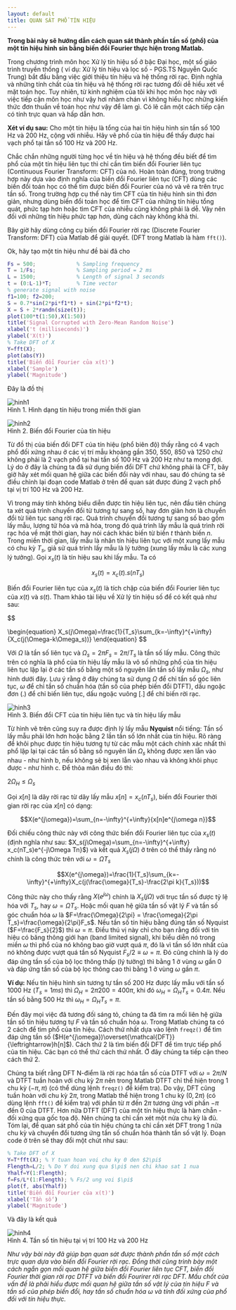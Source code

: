 ```yaml
---
layout: default
title: QUAN SÁT PHỔ TÍN HIỆU
---
```


**Trong bài này sẽ hướng dẫn cách quan sát thành phần tần số (phổ) của một tín hiệu hình sin bằng biến đổi Fourier thực hiện trong Matlab.**


Trong chương trình môn học Xử lý tín hiệu số ở bậc Đại học, một số giáo trình truyền thống ( ví dụ: Xử lý tín hiệu và lọc số - PGS.TS Nguyễn Quốc Trung) bắt đầu bằng việc giới thiệu tín hiệu và hệ thống rời rạc. Định nghĩa và những tính chất của tín hiệu và hệ thống rời rạc tương đối dễ hiểu xét về mặt toán học. Tuy nhiên, từ kinh nghiệm của tôi khi học môn học này với việc tiếp cận môn học như vậy hơi nhàm chán vì không hiểu học những kiến thức đơn thuần về toán học như vậy để làm gì. Có lẽ cần một cách tiếp cận có tính trực quan và hấp dẫn hơn.

**Xét ví dụ sau:** Cho một tín hiệu là tổng của hai tín hiệu hình sin tần số 100 Hz và 200 Hz, cộng với nhiễu. Hãy vẽ phổ của tín hiệu để thấy được hai vạch phổ tại tần số 100 Hz và 200 Hz.

Chắc chắn những người từng học về tín hiệu và hệ thống đều biết để tìm phổ của một tín hiệu liên tục thì chỉ cần tìm biến đổi Fourier liên tục (Continuous Fourier Transform: CFT) của nó. Hoàn toàn đúng, trong trường hợp này dựa vào định nghĩa của biến đổi Fourier liên tục (CFT) dùng các biến đổi toán học có thể tìm được biến đổi Fourier của nó và vẽ ra trên trục tần số. Trong trường hợp cụ thể này tìm CFT của tín hiệu hình sin thì đơn giản, nhưng dùng biến đổi toán học để tìm CFT của những tín hiệu tổng quát, phức tạp hơn hoặc tìm CFT của nhiễu cũng không phải là dễ. Vậy nên đối với những tín hiệu phức tạp hơn, dùng cách này không khả thi.

Bây giờ hãy dùng công cụ biến đổi Fourier rời rạc (Discrete Fourier Transform: DFT) của Matlab để giải quyết. (DFT trong Matlab là hàm ```fft()```).

Ok, hãy tạo một tín hiệu như đề bài đã cho
~~~~matlab
Fs = 500;             % Sampling frequency                    
T = 1/Fs;             % Sampling period = 2 ms    
L = 1500;             % Length of signal 3 seconds
t = (0:L-1)*T;        % Time vector
% generate signal with noise
f1=100; f2=200;
S = 0.7*sin(2*pi*f1*t) + sin(2*pi*f2*t);
X = S + 2*randn(size(t));
plot(100*t(1:50),X(1:50))
title('Signal Corrupted with Zero-Mean Random Noise')
xlabel('t (milliseconds)')
ylabel('X(t)')
% Take DFT of X
Y=fft(X);
plot(abs(Y))
title('Biến đổi Fourier của x(t)')
xlabel('Sample')
ylabel('Magnitude')
~~~~
Đây là đồ thị

![hinh1](/images/bai-01/noisysinwave.png)  
Hình 1. Hình dạng tín hiệu trong miền thời gian

![hinh2](/images/bai-01/fftsinwave.png)  
Hình 2. Biến đổi Fourier của tín hiệu

Từ đồ thị của biến đổi DFT của tín hiệu (phổ biên độ) thấy rằng có 4 vạch phổ đối xứng nhau ở các vị trí mẫu khoảng gần 350, 550, 850 và 1250 chứ không phải là 2 vạch phổ tại hai tần số 100 Hz và 200 Hz như ta mong đợi. Lý do ở đây là chúng ta đã sử dụng biến đổi DFT chứ không phải là CFT, bây giờ hãy xét mối quan hệ giữa các biến đổi này với nhau, sau đó chúng ta sẽ điều chỉnh lại đoạn code Matlab ở trên để quan sát được đúng 2 vạch phổ tại vị trí 100 Hz và 200 Hz.

Vì trong máy tính không biểu diễn được tín hiệu liên tục, nên đầu tiên chúng ta xét quá trình chuyển đổi từ tương tự sang số, hay đơn giản hơn là chuyển đổi từ liên tục sang rời rạc. Quá trình chuyển đổi tương tự sang số bao gồm lấy mẫu, lượng tử hóa và mã hóa, trong đó quá trình lấy mẫu là quá trình rời rạc hóa về mặt thời gian, hay nói cách khác biến từ biến $t$ thành biến $n$. Trong miền thời gian, lấy mẫu là nhân tín hiệu liên tục với một xung lấy mẫu có chu kỳ $T_s$, giả sử quá trình lấy mẫu là lý tưởng (xung lấy mẫu là các xung lý tưởng). Gọi $x_s(t)$ là tín hiệu sau khi lấy mẫu. Ta có

$$x_s(t) = x_c(t).s(nT_s)$$

Biến đổi Fourier liên tục của $x_s(t)$ là tích chập của biến đổi Fourier liên tục của $x(t)$ và $s(t)$. Tham khảo tài liệu về Xử lý tín hiệu số để có kết quả như sau:

$$

\begin{equation}
X_s(j\Omega)=\frac{1}{T_s}\sum_{k=-\infty}^{+\infty}{X_c(j(\Omega-k\Omega_s))}
\end{equation}
$$

Với $\Omega$ là tần số liên tục và $\Omega _s =2\pi F_s = 2\pi/T_s$ là tần số lấy mẫu. Công thức trên có nghĩa là phổ của tín hiệu lấy mẫu là vô số những phổ của tín hiệu liên tục lặp lại ở các tần số bằng một số nguyên lần tần số lấy mẫu $\Omega_s$, như hình dưới đây. Lưu ý rằng ở đây chúng ta sử dụng $\Omega$ để chỉ tần số góc liên tục, $\omega$ để chỉ tần số chuẩn hóa (tần số của phép biến đổi DTFT), dấu ngoặc đơn (.) để chỉ biến liên tục, dấu ngoặc vuông [.] để chỉ biến rời rạc.

![hinh3](/images/bai-01/sampling.png)  
Hình 3. Biến đổi CFT của tín hiệu liên tục và tín hiệu lấy mẫu

Từ hình vẽ trên cũng suy ra được định lý lấy mẫu **Nyquist** nổi tiếng: Tần số lấy mẫu phải lớn hơn hoặc bằng 2 lần tần số lớn nhất của tín hiệu. Rõ ràng để khôi phục được tín hiệu tương tự từ các mẫu một cách chính xác nhất thì phổ lặp lại tại các tần số bằng số nguyên lần $\Omega_s$ không được xen lẫn vào nhau - như hình b, nếu không sẽ bị xen lẫn vào nhau và không khôi phục được - như hình c. Để thỏa mãn điều đó thì:

$2\Omega_H \leqslant \Omega_s$

Gọi $x[n]$ là dãy rời rạc từ dãy lấy mẫu $x[n]=x_c(nT_s)$, biến đổi Fourier thời gian rời rạc của $x[n]$ có dạng:

$$X(e^{j\omega})=\sum_{n=-\infty}^{+\infty}{x[n]e^{j\omega n}}$$

Đối chiếu công thức này với công thức biến đổi Fourier liên tục của $x_s(t)$ (định nghĩa như sau: $X_s(j\Omega)=\sum_{n=-\infty}^{+\infty} x_c(nT_s)e^{-j\Omega Tn}$) và kết quả $X_s(j\Omega)$ ở trên có thể thấy rằng nó chính là công thức trên với $\omega = \Omega T_s$

$$X(e^{j\omega})=\frac{1}{T_s}\sum_{k=-\infty}^{+\infty}X_c(j(\frac{\omega}{T_s}-\frac{2\pi k}{T_s}))$$

Công thức này cho thấy rằng $X(e^{j\omega})$ chính là $X_s(j\Omega)$ với trục tần số được tỷ lệ hóa với $T_s$, hay $\omega=\Omega T_s$. Hoặc mối quan hệ giữa tần số vật lý $F$ và tần số góc chuẩn hóa $\omega$ là $F=\frac{\Omega}{2\pi} = \frac{\omega}{2\pi T_s}=\frac{\omega}{2\pi}F_s$. Nếu tần số tín hiệu bằng đúng tần số Nyquist ($F=\frac{F_s}{2}$) thì $\omega=\pi$. Điều thú vị này chỉ cho bạn rằng đối với tín hiệu có băng thông giới hạn (band limited signal), khi biểu diễn nó trong miền $\omega$ thì phổ của nó không bao giờ vượt quá $\pi$, đó là vì tần số lớn nhất của nó không được vượt quá tần số Nyquist $F_s/2 \equiv \omega = \pi$. Đó cũng chính là lý do đáp ứng tần số của bộ lọc thông thấp (lý tưởng) thì bằng 1 ở vùng $\omega$ gần 0 và đáp ứng tần số của bộ lọc thông cao thì bằng 1 ở vùng $\omega$ gần $\pi$.

**Ví dụ:** Nếu tín hiệu hình sin tương tự tần số 200 Hz được lấy mẫu với tần số 1000 Hz ($T_s = 1 ms$) thì $\Omega_H = 2\pi 200 = 400\pi$, khi đó $\omega_H = \Omega_H T_s = 0.4\pi$. Nếu tần số bằng 500 Hz thì $\omega_H=\Omega_H T_s=\pi$.

Đến đây mọi việc đã tương đối sáng tỏ, chúng ta đã tìm ra mối liên hệ giữa tần số tín hiệu tương tự $F$ và tần số chuẩn hóa $\omega$. Trong Matlab chúng ta có 2 cách để tìm phổ của tín hiệu. Cách thứ nhất dựa vào lệnh ```freqz()``` để tìm đáp ứng tần số ($H(e^{j\omega})\overset{\mathcal{DFT}}{\leftrightarrow}h[n]$). Cách thứ 2 là tìm biến đổi DFT để tìm trực tiếp phổ của tín hiệu. Các bạn có thể thử cách thứ nhất. Ở đây chúng ta tiếp cận theo cách thứ 2.

Chúng ta biết rằng DFT N-điểm là rời rạc hóa tần số của DTFT với $\omega = 2\pi/N$ và DTFT tuần hoàn với chu kỳ $2\pi$ nên trong Matlab DTFT chỉ thể hiện trong 1 chu kỳ $(-\pi, \pi)$ (có thể dùng lệnh ```freqz()``` để kiểm tra). Do vậy, DFT cũng tuần hoàn với chu kỳ $2\pi$, trong Matlab thể hiện  trong 1 chu kỳ $(0,2\pi)$ (có dùng lệnh ```fft()``` để kiểm tra) với phần từ $\pi$ đến $2\pi$ tương ứng với phần $-\pi$ đến 0 của DTFT. Hơn nữa DTFT (DFT) của một tín hiệu thực là hàm chẵn - đối xứng qua gốc tọa độ. Nên chúng ta chỉ cần xét một nửa chu kỳ là đủ. Tóm lại, để quan sát phổ của tín hiệu chúng ta chỉ cần xét DFT trong 1 nửa chu kỳ và chuyển đổi tương ứng tần số chuẩn hóa thành tần số vật lý. Đoạn code ở trên sẽ thay đổi một chút như sau:

```matlab
% Take DFT of X
Y=T*fft(X); % Y tuan hoan voi chu ky 0 den $2\pi$
Flength=L/2; % Do Y doi xung qua $\pi$ nen chi khao sat 1 nua 
Yhalf=Y(1:Flength); 
f=Fs/L*(1:Flength); % Fs/2 ung voi $\pi$
plot(f, abs(Yhalf))
title('Biến đổi Fourier của x(t)')
xlabel('Tần số')
ylabel('Magnitude')
```
Và đây là kết quả

![hinh4](/images/bai-01/sinespectra.png)  
Hình 4. Tần số tín hiệu tại vị trí 100 Hz và 200 Hz

*Như vậy bài này đã giúp bạn quan sát được thành phần tần số một cách trực quan dựa vào biến đổi Fourier rời rạc. Đồng thời cũng trình bày một cách ngắn gọn mối quan hệ giữa biến đồi Fourier liên tục CFT, biến đổi Fourier thời gian rời rạc DTFT và biến đổi Fourirer rời rạc DFT. Mấu chốt của vấn đề là phải hiểu được mối quan hệ giữa tần số vật lý của tín hiệu $F$ và tần số của phép biến đổi, hay tần số chuẩn hóa $\omega$ và tính đối xứng của phổ đối với tín hiệu thực.*